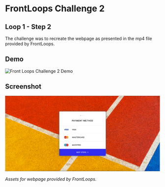 # FrontLoops Challenge 2
## Loop 1 - Step 2

The challenge was to recreate the webpage as presented in the mp4 file provided by FrontLoops.

## Demo

![Front Loops Challenge 2 Demo](https://media.giphy.com/media/J4J38mC2HZU1Ttr7Nd/giphy.gif)

## Screenshot

![Front Loops Challenge 2 Output Screenshot](final-product-screenshot.png)

*Assets for webpage provided by FrontLoops.*
